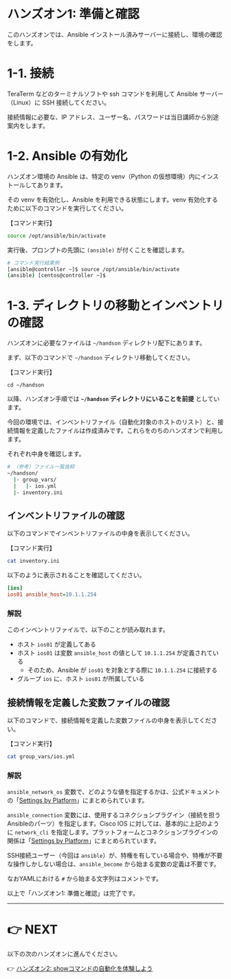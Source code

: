 # ハンズオン1: 準備と確認

このハンズオンでは、Ansible インストール済みサーバーに接続し、環境の確認をします。

# 1-1. 接続

TeraTerm などのターミナルソフトや ssh コマンドを利用して Ansible サーバー（Linux）に SSH 接続してください。

接続情報に必要な、IP アドレス、ユーザー名、パスワードは当日講師から別途案内をします。

# 1-2. Ansible の有効化

ハンズオン環境の Ansible は、特定の venv（Python の仮想環境）内にインストールしてあります。

その venv を有効化し、Ansible を利用できる状態にします。venv 有効化するために以下のコマンドを実行してください。

【コマンド実行】
```bash
source /opt/ansible/bin/activate
```

実行後、プロンプトの先頭に `(ansible)` が付くことを確認します。

```bash
# コマンド実行結果例
[ansible@controller ~]$ source /opt/ansible/bin/activate
(ansible) [centos@controller ~]$ 
```

# 1-3. ディレクトリの移動とインベントリの確認

ハンズオンに必要なファイルは `~/handson` ディレクトリ配下にあります。

まず、以下のコマンドで `~/handson` ディレクトリ移動してください。

【コマンド実行】
```
cd ~/handson
```

以降、ハンズオン手順では **`~/handson` ディレクトリにいることを前提** としています。

今回の環境では、インベントリファイル（自動化対象のホストのリスト）と、接続情報を定義したファイルは作成済みです。これらをのちのハンズオンで利用します。

それぞれ中身を確認します。

```bash
# （参考）ファイル一覧抜粋
~/handson/
  |- group_vars/
  |   |- ios.yml
  |- inventory.ini
```

## インベントリファイルの確認

以下のコマンドでインベントリファイルの中身を表示してください。

【コマンド実行】
```bash
cat inventory.ini
```

以下のように表示されることを確認してください。

```ini
[ios]
ios01 ansible_host=10.1.1.254 
```

### 解説
このインベントリファイルで、以下のことが読み取れます。

- ホスト `ios01` が定義してある
- ホスト `ios01` は変数 `ansible_host` の値として `10.1.1.254` が定義されている
  - そのため、Ansible が `ios01` を対象とする際に `10.1.1.254` に接続する
- グループ `ios` に、ホスト `ios01` が所属している


## 接続情報を定義した変数ファイルの確認

以下のコマンドで、接続情報を定義した変数ファイルの中身を表示してください。

【コマンド実行】
```bash
cat group_vars/ios.yml
```

### 解説

`ansible_network_os` 変数で、どのような値を指定するかは、公式ドキュメントの「[Settings by Platform](https://docs.ansible.com/ansible/latest/network/user_guide/platform_index.html#settings-by-platform)」にまとめられています。

`ansible_connection` 変数には、使用するコネクションプラグイン（接続を担うAnsibleのパーツ）を指定します。Cisco IOS に対しては、基本的に上記のように `network_cli` を指定します。プラットフォームとコネクションプラグインの関係は「[Settings by Platform](https://docs.ansible.com/ansible/latest/network/user_guide/platform_index.html#settings-by-platform)」にまとめられています。

SSH接続ユーザー（今回は `ansible`）が、特権を有している場合や、特権が不要な操作しかしない場合は、`ansible_become` から始まる変数の定義は不要です。

なおYAMLにおける `#` から始まる文字列はコメントです。

以上で「ハンズオン1: 準備と確認」は完了です。

---

# 👉 NEXT

以下の次のハンズオンに進んでください。

👉 [ハンズオン2: showコマンドの自動化を体験しよう](./handson2.md)
